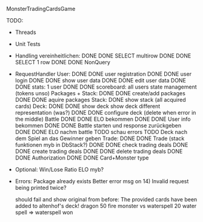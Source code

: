 MonsterTradingCardsGame

TODO:
- Threads
- Unit Tests
- Handling vereinheitlichen:
    DONE DONE SELECT multirow 
    DONE DONE SELECT 1 row
    DONE DONE NonQuery  
- RequestHandler
    User:
        DONE DONE user registration
        DONE DONE user login
        DONE DONE show user data
        DONE DONE edit user data
        DONE DONE stats: 1 user
        DONE DONE scoreboard: all users
        state management (tokens unso)
    Packages + Stack:
        DONE DONE create/add packages
        DONE DONE aquire packages
    Stack:
        DONE show stack (all acquired cards)
    Deck:
        DONE DONE show deck
        show deck different representation (was?)
        DONE DONE configure deck (delete when error in the middle)
    Battle
        DONE DONE ELO bekommen
        DONE DONE User info bekommen
        DONE DONE Battle starten und response zurückgeben
        DONE DONE ELO nachm battle
        TODO schau errors
        TODO Deck nach dem Spiel an das Gewinner geben 
    Trade:
        DONE DONE Trade (stack funktionen myb in DbStack?)
        DONE DONE check trading deals
        DONE DONE create trading deals
        DONE DONE delete trading deals
    DONE DONE Authorization
    DONE DONE Card+Monster type
- Optional:
    Win/Lose Ratio
    ELO myb?


- Errors:
    Package already exists
    Better error msg on 14)
    Invalid request being printed twice?

    should fail and show original from before:
    The provided cards have been added to altenhof's deck!
    dragon 50 fire monster vs waterspell 20 water spell => waterspell won

     
